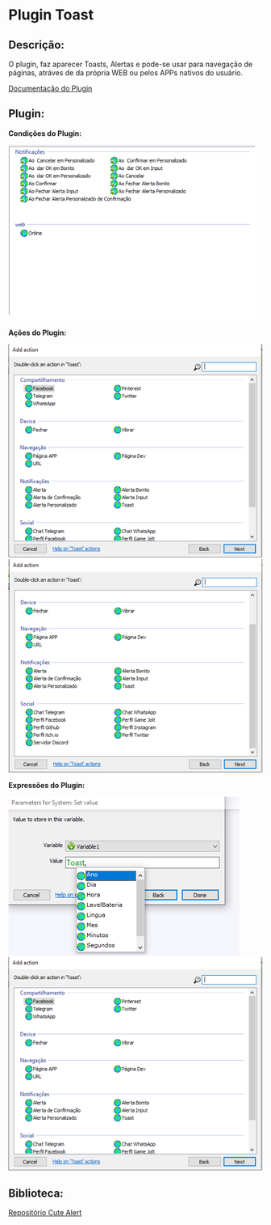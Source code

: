 # Plugin Toast

## **Descriçã**o:
O plugin, faz aparecer Toasts, Alertas e pode-se usar para navegação de páginas, atráves de da própria WEB ou pelos APPs nativos do usuário.

[Documentação do Plugin]("./docs.md")

## Plugin:


**Condições do Plugin:**

<img src="./images/Condictions.png" alt="condictions"/>


**Ações do Plugin:**

<img src="./images/actions1.png" alt="actions1"/>
<img src="./images/actions2.png" alt="actions2"/>


**Expressões do Plugin:**

<img src="./images/exp1.png" alt="exp1"/>
<img src="./images/exp2.png" alt="exp2"/>

## **Biblioteca**:

[Repositório Cute Alert](https://github.com/gustavosmanc/cute-alert)

